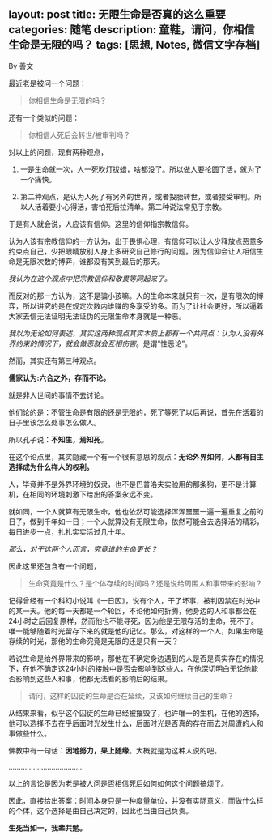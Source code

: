 layout: post
title: 无限生命是否真的这么重要
categories: 随笔
description: 童鞋，请问，你相信生命是无限的吗？
tags: [思想, Notes, 微信文字存档]
---



By 善文

最近老是被问一个问题：

> 你相信生命是无限的吗？  

还有一个类似的问题：  

> 你相信人死后会转世/被审判吗？  


<!--more-->


对以上的问题，现有两种观点，

1. 一是生命就一次，人一死吹灯拔蜡，啥都没了。所以做人要抡圆了活，就为了一个痛快。

2. 第二种观点，是认为人死了有另外的世界，或者投胎转世，或者接受审判。所以人活着要小心得活，害怕死后拉清单。第二种说法常见于宗教。

于是有人就会说，人应该有信仰。这里的信仰指宗教信仰。

认为人该有宗教信仰的一方认为，出于畏惧心理，有信仰可以让人少释放点恶意多约束点自己，少把眼睛放别人身上多研究自己修行的问题。因为信仰会让人相信生命是无限次数的博弈，谁都没有笑到最后的那天。

*我认为在这个观点中把宗教信仰和敬畏等同起来了。*

而反对的那一方认为，这不是骗小孩嘛。人的生命本来就只有一次，是有限次的博弈，所以讲究的是在规定次数内谁赚的多享受的多。而为了让社会更好，所以逼着大家去信无法证明无法证伪的无限生命本身就是一种恶。

*我以为无论如何表述，其实这两种观点其实本质上都有一个共同点：认为人没有外界约束的情况下，就会做恶就会互相伤害*。是谓“性恶论”。

<p></p>

然而，其实还有第三种观点。

**儒家认为:六合之外，存而不论。**

就是非人世间的事情不去讨论。

他们论的是：不管生命是有限的还是无限的，死了等死了以后再说，首先在活着的日子里该怎么处事怎么做人。

所以孔子说：**不知生，焉知死**。

在这个论点里，其实隐藏一个有一个很有意思的观点：**无论外界如何，人都有自主选择成为什么样人的权利。**

人，毕竟并不是外界环境的奴隶，也不是巴普洛夫实验用的那条狗，更不是计算机，在相同的环境刺激下给出的答案永远不变。

就如同，一个人就算有无限生命，他也依然可能选择浑浑噩噩一遍一遍重复之前的日子，做到千年如一日；一个人就算没有无限生命，依然可能会去选择活的精彩，每日进步一点，扎扎实实活过几十年。

*那么，对于这两个人而言，究竟谁的生命更长？*  

<p></p>

因此这里还包含有一个问题，

> 生命究竟是什么？是个体存续的时间吗？还是说给周围人和事带来的影响？
>

<p></p>

记得曾经有一个科幻小说叫《一日囚》，说有个人，干了坏事，被判囚禁在时光中的某一天。他的每一天都是一个轮回，不论他如何折腾，他身边的人和事都会在24小时之后回复原样，然而他也不能寻死，因为他是无限存活的生命，死不了。唯一能够随着时光留存下来的就是他的记忆。那么，对这样的一个人，如果生命是存续的时光，那他的生命究竟是无限的还是只有一天？

若说生命是给外界带来的影响，那他在不确定身边遇到的人是否是真实存在的情况下，在他不确定这24小时的接触中是否会影响到这些人，在他深切明白无论他能否影响到这些人和事，他都无法看的影响后的结果。

> 请问，这样的囚徒的生命是否在延续，又该如何继续自己的生命？

<p></p>

从结果来看，似乎这个囚徒的生命已经被摧毁了，也许唯一的生机，在他的选择，他可以选择不去在乎后面时光发生什么，后面时光是否真的存在而去对周遭的人和事做些什么。

<p></p>

佛教中有一句话：**因地努力，果上随缘**。大概就是为这种人说的吧。

………………………………

以上的言论是因为老是被人问是否相信死后如何如何这个问题搞烦了。

因此，直接给出答案：时间本身只是一种度量单位，并没有实际意义，而做什么样的个体，这个选择是由自己决定的，因此也当由自己负责。

**生死当如一，我辈共勉。**
